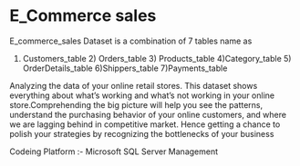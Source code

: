 # E_Commerce sales
E_commerce_sales Dataset is a combination of 7 tables name as 

1) Customers_table 2) Orders_table 3) Products_table 4)Category_table 5) OrderDetails_table 6)Shippers_table 7)Payments_table

Analyzing the data of your online retail stores. This dataset shows everything about what’s working and what’s not working in your online store.Comprehending the big picture will help you see the patterns, understand the purchasing behavior of your online customers, and where we are lagging behind in competitive market. Hence getting a chance to polish your strategies by recognizing the bottlenecks of your business

Codeing Platform :- Microsoft SQL Server Management
